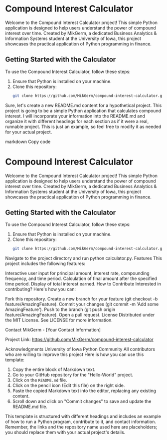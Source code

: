 # Compound Interest Calculator

Welcome to the Compound Interest Calculator project! This simple Python application is designed to help users understand the power of compound interest over time. Created by MikGerm, a dedicated Business Analytics & Information Systems student at the University of Iowa, this project showcases the practical application of Python programming in finance.

## Getting Started with the Calculator

To use the Compound Interest Calculator, follow these steps:

1. Ensure that Python is installed on your machine.
2. Clone this repository:
   ```bash
   git clone https://github.com/MikGerm/compound-interest-calculator.git
   
Sure, let's create a new README.md content for a hypothetical project. This project is going to be a simple Python application that calculates compound interest. I will incorporate your information into the README.md and organize it with different headings for each section as if it were a real, runnable project. This is just an example, so feel free to modify it as needed for your actual project.

markdown
Copy code
# Compound Interest Calculator

Welcome to the Compound Interest Calculator project! This simple Python application is designed to help users understand the power of compound interest over time. Created by MikGerm, a dedicated Business Analytics & Information Systems student at the University of Iowa, this project showcases the practical application of Python programming in finance.

## Getting Started with the Calculator

To use the Compound Interest Calculator, follow these steps:

1. Ensure that Python is installed on your machine.
2. Clone this repository:
   ```bash
   git clone https://github.com/MikGerm/compound-interest-calculator.git
Navigate to the project directory and run python calculator.py.
Features
This project includes the following features:

Interactive user input for principal amount, interest rate, compounding frequency, and time period.
Calculation of final amount after the specified time period.
Display of total interest earned.
How to Contribute
Interested in contributing? Here's how you can:

Fork this repository.
Create a new branch for your feature (git checkout -b feature/AmazingFeature).
Commit your changes (git commit -m 'Add some AmazingFeature').
Push to the branch (git push origin feature/AmazingFeature).
Open a pull request.
License
Distributed under the MIT License. See LICENSE for more information.

Contact
MikGerm - [Your Contact Information]

Project Link: https://github.com/MikGerm/compound-interest-calculator

Acknowledgments
University of Iowa
Python Community
All contributors who are willing to improve this project
Here is how you can use this template:

1. Copy the entire block of Markdown text.
2. Go to your GitHub repository for the "Hello-World" project.
3. Click on the `README.md` file.
4. Click on the pencil icon (Edit this file) on the right side.
5. Paste the copied Markdown text into the editor, replacing any existing content.
6. Scroll down and click on "Commit changes" to save and update the README.md file.

This template is structured with different headings and includes an example of how to run a Python program, contribute to it, and contact information. Remember, the links and the repository name used here are placeholders; you should replace them with your actual project's details.
